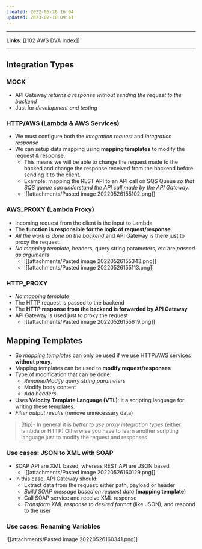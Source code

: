 ```yaml
---
created: 2022-05-26 16:04
updated: 2023-02-10 09:41
---
```

---
**Links**: [[102 AWS DVA Index]]

---
## Integration Types
### MOCK
- API Gateway *returns a response without sending the request to the backend*
- Just for *development and testing*

### HTTP/AWS (Lambda & AWS Services)
- We must configure both the *integration request* and *integration response*
- We can setup data mapping using **mapping templates** to modify the request & response.
	- This means we will be able to change the request made to the backed and change the response received from the backend before sending it to the client.
	- Example: mapping the REST API to an API call on SQS Queue *so that SQS queue can understand the API call made by the API Gateway*.
	- ![[attachments/Pasted image 20220526155102.png]]

### AWS_PROXY (Lambda Proxy)
- Incoming request from the client is the input to Lambda
- The **function is responsible for the logic of request/response**. 
- *All the work is done on the backend* and API Gateway is there just to proxy the request.
- *No mapping template*, headers, query string parameters, etc are *passed as arguments*
	- ![[attachments/Pasted image 20220526155343.png]]
	- ![[attachments/Pasted image 20220526155113.png]]

### HTTP_PROXY
- *No mapping template*
- The HTTP request is passed to the backend
- The **HTTP response from the backend is forwarded by API Gateway**
- API Gateway is used just to proxy the request
	- ![[attachments/Pasted image 20220526155619.png]]

## Mapping Templates
- So *mapping templates* can only be used if we use HTTP/AWS services **without proxy**.
- Mapping templates can be used to **modify request/responses**
- Type of modification that can be done:
	- *Rename/Modify query string parameters*
	- Modify body content
	- *Add headers*
- Uses **Velocity Template Language (VTL)**: it a scripting language for writing these templates.
- *Filter output results* (remove unnecessary data)

> [!tip]- In general it is *better to use proxy integration types* (either lambda or HTTP)
> Otherwise you have to learn another scripting language just to modify the request and responses.

### Use cases: JSON to XML with SOAP
- SOAP API are XML based, whereas REST API are JSON based
	- ![[attachments/Pasted image 20220526160129.png]]
- In this case, API Gateway should:
	- Extract data from the request: either path, payload or header
	- *Build SOAP message based on request data* (**mapping template**)
	- Call SOAP service and receive XML response
	- *Transform XML response to desired format* (like JSON), and respond to the user

### Use cases: Renaming Variables
![[attachments/Pasted image 20220526160341.png]]